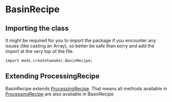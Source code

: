 # BasinRecipe

## Importing the class

It might be required for you to import the package if you encounter any issues (like casting an Array), so better be safe than sorry and add the import at the very top of the file.
```zenscript
import mods.createtweaker.BasinRecipe;
```


## Extending ProcessingRecipe

BasinRecipe extends [ProcessingRecipe](/mods/createtweaker/ProcessingRecipe). That means all methods available in [ProcessingRecipe](/mods/createtweaker/ProcessingRecipe) are also available in BasinRecipe

